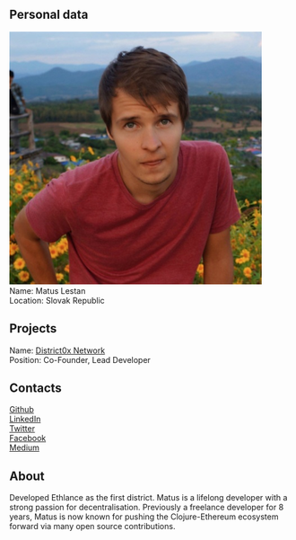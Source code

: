 ## Personal data
![ photo](photo/matus_lestan.jpg)  
Name: Matus Lestan    
Location: Slovak Republic  
## Projects 
Name: [District0x Network](../projects/district0x.md)  
Position: Co-Founder, Lead Developer   
## Contacts
[Github](https://github.com/madvas)  
[LinkedIn](https://www.linkedin.com/in/matus-lestan/)  
[Twitter](https://twitter.com/matuslestan)  
[Facebook](https://www.facebook.com/matus.lestan)  
[Medium](https://medium.com/@matus.lestan)
## About
Developed Ethlance as the first district. Matus is a lifelong developer with a strong passion for decentralisation. Previously a freelance developer for 8 years, Matus is now known for pushing the Clojure-Ethereum ecosystem forward via many open source contributions.
